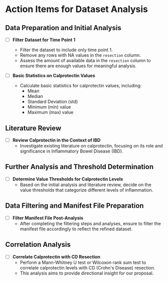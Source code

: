 # Action Items for Dataset Analysis

## Data Preparation and Initial Analysis

- [ ] **Filter Dataset for Time Point 1**
  - Filter the dataset to include only time point 1.
  - Remove any rows with NA values in the `resection` column.
  - Assess the amount of available data in the `resection` column to ensure there are enough values for meaningful analysis.

- [ ] **Basic Statistics on Calprotectin Values**
  - Calculate basic statistics for calprotectin values, including:
    - Mean
    - Median
    - Standard Deviation (std)
    - Minimum (min) value
    - Maximum (max) value

## Literature Review

- [ ] **Review Calprotectin in the Context of IBD**
  - Investigate existing literature on calprotectin, focusing on its role and significance in Inflammatory Bowel Disease (IBD).

## Further Analysis and Threshold Determination

- [ ] **Determine Value Thresholds for Calprotectin Levels**
  - Based on the initial analysis and literature review, decide on the value thresholds that categorize different levels of inflammation.

## Data Filtering and Manifest File Preparation

- [ ] **Filter Manifest File Post-Analysis**
  - After completing the filtering steps and analyses, ensure to filter the manifest file accordingly to reflect the refined dataset.

## Correlation Analysis

- [ ] **Correlate Calprotectin with CD Resection**
  - Perform a Mann-Whitney U test or Wilcoxon rank sum test to correlate calprotectin levels with CD (Crohn's Disease) resection.
  - This analysis aims to provide directional insight for our proposal.
